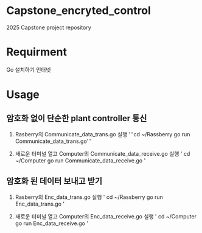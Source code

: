 Capstone_encryted_control
=============
2025 Capstone project repository

Requirment
=============
Go 설치하기
인터넷

Usage
=============

암호화 없이 단순한 plant controller 통신
-----------------------------------------
1. Rasberry의 Communicate_data_trans.go 실행
  '''cd ~/Rassberry
  go run Communicate_data_trans.go'''

2. 새로운 터미널 열고 Computer의 Communicate_data_receive.go 실행
'
  cd ~/Computer
  go run Communicate_data_receive.go
'


암호화 된 데이터 보내고 받기 
-----------------------------------------
1. Rasberry의 Enc_data_trans.go 실행
'
   cd ~/Rassberry
   go run Enc_data_trans.go
'

3. 새로운 터미널 열고 Computer의 Enc_data_receive.go 실행
'
  cd ~/Computer
  go run Enc_data_receive.go
'


